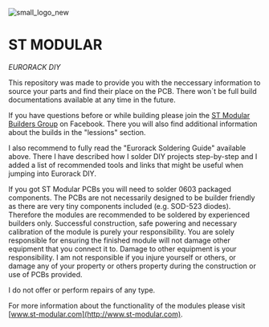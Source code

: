 ![small_logo_new](https://user-images.githubusercontent.com/34412229/41201244-60ad7274-6cb4-11e8-85d3-9a263471b193.jpg)
# ST MODULAR
_EURORACK DIY_

This repository was made to provide you with the neccessary information to source your parts and find their place on the PCB. There won´t be full build documentations available at any time in the future. 

If you have questions before or while building please join the [ST Modular Builders Group](https://www.facebook.com/groups/stmodular/) on Facebook. There you will also find additional information about the builds in the "lessions" section.

I also recommend to fully read the "Eurorack Soldering Guide" available above. There I have described how I solder DIY projects step-by-step and I added a list of recommended tools and links that might be useful when jumping into Eurorack DIY.

If you got ST Modular PCBs you will need to solder 0603 packaged components. The PCBs are not necessarily designed to be builder friendly as there are very tiny components included (e.g. SOD-523 diodes). Therefore the modules are recommended to be soldered by experienced builders only. Successful construction, safe powering and necessary calibration of the module is purely your responsibility. You are solely responsible for ensuring the finished module will not damage other equipment that you connect it to. Damage to other equipment is your responsibility. I am not responsible if you injure yourself or others, or damage any of your property or others property during the construction or use of PCBs provided.

I do not offer or perform repairs of any type.

For more information about the functionality of the modules please visit [www.st-modular.com](http://www.st-modular.com).
